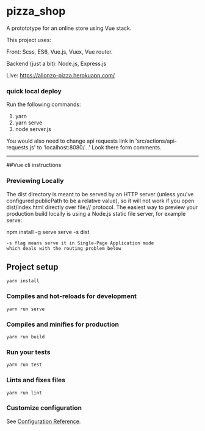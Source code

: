 # pizza_shop
A protototype for an online store using Vue stack.


This project uses:

Front:
Scss, ES6, Vue.js, Vuex, Vue router.

Backend (just a bit):
Node.js, Express.js

Live:
https://allonzo-pizza.herokuapp.com/

### quick local deploy

Run the following commands:

1. yarn
2. yarn serve
3. node server.js

You would also need to change api requests link in 'src/actions/api-requests.js' to 'localhost:8080/...'
Look there form comments.

---

##Vue cli instructions

### Previewing Locally

The dist directory is meant to be served by an HTTP server (unless you've configured publicPath to be a relative value), so it will not work if you open dist/index.html directly over file:// protocol. The easiest way to preview your production build locally is using a Node.js static file server, for example serve:

npm install -g serve
serve -s dist

    -s flag means serve it in Single-Page Application mode
    which deals with the routing problem below

## Project setup

```
yarn install
```

### Compiles and hot-reloads for development

```
yarn run serve
```

### Compiles and minifies for production

```
yarn run build
```

### Run your tests

```
yarn run test
```

### Lints and fixes files

```
yarn run lint
```

### Customize configuration

See [Configuration Reference](https://cli.vuejs.org/config/).
